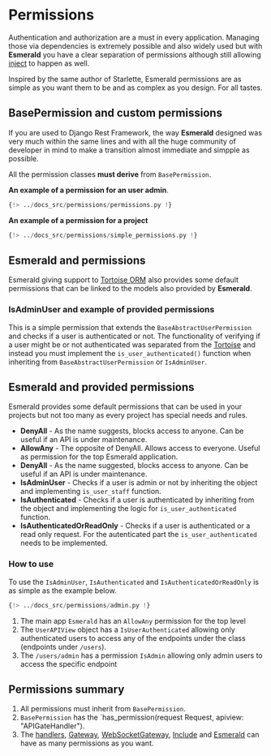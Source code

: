 # Permissions

Authentication and authorization are a must in every application. Managing those via dependencies is extremely possible
and also widely used but with **Esmerald** you have a clear separation of permissions although still allowing
[inject](./dependencies.md) to happen as well.

Inspired by the same author of Starlette, Esmerald permissions are as simple as you want them to be and as complex
as you design. For all tastes.

## BasePermission and custom permissions

If you are used to Django Rest Framework, the way **Esmerald** designed was very much within the same lines and with
all the huge community of developer in mind to make a transition almost immediate and simpple as possible.

All the permission classes **must derive** from `BasePermission`.

**An example of a permission for an user admin**.

```python
{!> ../docs_src/permissions/permissions.py !}
```

**An example of a permission for a project**

```python
{!> ../docs_src/permissions/simple_permissions.py !}
```

## Esmerald and permissions

Esmerald giving support to [Tortoise ORM](./databases/tortoise/tortoise.md) also provides some default permissions
that can be linked to the models also provided by **Esmerald**.

### IsAdminUser and example of provided permissions

This is a simple permission that extends the `BaseAbstractUserPermission` and checks if a user is authenticated or not.
The functionality of verifying if a user might be or not authenticated was separated from the
[Tortoise](./databases/tortoise/tortoise.md) and instead you must implement the `is_user_authenticated()`
function when inheriting from `BaseAbstractUserPermission` or `IsAdminUser`.

## Esmerald and provided permissions

Esmerald provides some default permissions that can be used in your projects but not too many as every project has
special needs and rules.

* **DenyAll** - As the name suggests, blocks access to anyone. Can be useful if an API is under maintenance.
* **AllowAny** - The opposite of DenyAll. Allows access to everyone. Useful as permission for the top Esmerald
application.
* **DenyAll** - As the name suggested, blocks access to anyone. Can be useful if an API is under maintenance.
* **IsAdminUser** - Checks if a user is admin or not by inheriting the object and implementing `is_user_staff` function.
* **IsAuthenticated** - Checks if a user is authenticated by inheriting from the object and implementing the logic
for `is_user_authenticated` function.
* **IsAuthenticatedOrReadOnly** - Checks if a user is authenticated or a read only request. For the autenticated
part the `is_user_authenticated` needs to be implemented.

### How to use

To use the `IsAdminUser`, `IsAuthenticated` and `IsAuthenticatedOrReadOnly` is as simple as the example below.

```python hl_lines="37 40 47"
{!> ../docs_src/permissions/admin.py !}
```

1. The main app `Esmerald` has an `AllowAny` permission for the top level
2. The `UserAPIView` object has a `IsUserAuthenticated` allowing only authenticated users to access any
of the endpoints under the class (endpoints under `/users`).
3. The `/users/admin` has a permission `IsAdmin` allowing only admin users to access the specific endpoint 

## Permissions summary

1. All permissions must inherit from `BasePermission`.
2. `BasePermission` has the `has_permission(request Request, apiview: "APIGateHandler").
3. The [handlers](./routing/handlers.md), [Gateway](./routing/routes.md#gateway),
[WebSocketGateway](./routing/routes.md#websocketgateway), [Include](./routing/routes#include) 
and [Esmerald](./application/applications.md) can have as many permissions as you want.
